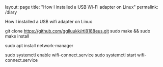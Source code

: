 layout: page
title: "How I installed a USB Wi-Fi adapter on Linux"
permalink: /diary

How I installed a USB wifi adapter on Linux

git clone https://github.com/gglluukk/rtl8188eus.git
sudo make && sudo make install

sudo apt install network-manager


sudo systemctl enable wifi-connect.service
sudo systemctl start wifi-connect.service
